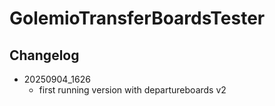 # GolemioTransferBoardsTester

## Changelog 
- 20250904_1626
  - first running version with departureboards v2